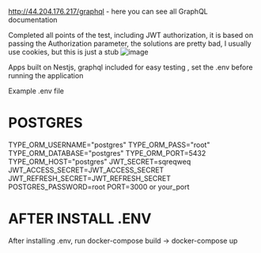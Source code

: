 http://44.204.176.217/graphql   -
here you can see all GraphQL documentation

Completed all points of the test, including JWT authorization, it is based on passing the Authorization parameter, the solutions are pretty bad, I usually use cookies, but this is just a stub
![image](https://github.com/PogunGun/nest-graphQL-blog/assets/76246480/c91c7961-60cc-4777-9a7e-4d4864d1d75b)

Apps built on Nestjs, graphql included for easy testing , set the .env before running the application

Example .env file

# POSTGRES
TYPE_ORM_USERNAME="postgres"
TYPE_ORM_PASS="root"
TYPE_ORM_DATABASE="postgres"
TYPE_ORM_PORT=5432
TYPE_ORM_HOST="postgres"
JWT_SECRET=sqreqweq
JWT_ACCESS_SECRET=JWT_ACCESS_SECRET
JWT_REFRESH_SECRET=JWT_REFRESH_SECRET
POSTGRES_PASSWORD=root
PORT=3000 or your_port

# AFTER INSTALL .ENV
After installing .env, run docker-compose build -> docker-compose up
